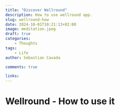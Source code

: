 ```yaml
---
title: "Discover Wellround"
description: How to use wellround app.
slug: wellround-how
date: 2024-10-01T10:21:13+02:00
image: meditation.jpeg
draft: true
categories:
    - Thoughts
tags:
    - Life
author: Sebastian Cavada

comments: true

links:
---
```


# Wellround - How to use it

